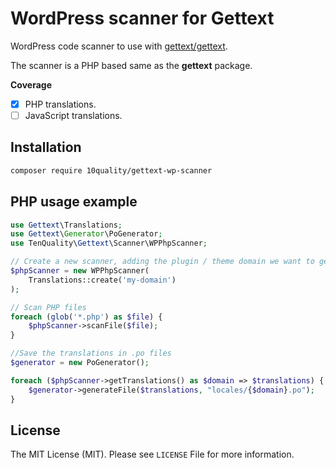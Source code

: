 # WordPress scanner for Gettext

WordPress code scanner to use with [gettext/gettext](https://github.com/php-gettext/Gettext).

The scanner is a PHP based same as the **gettext** package.

**Coverage**

- [x] PHP translations.
- [ ] JavaScript translations.

## Installation

```bash
composer require 10quality/gettext-wp-scanner
```

## PHP usage example

```php
use Gettext\Translations;
use Gettext\Generator\PoGenerator;
use TenQuality\Gettext\Scanner\WPPhpScanner;

// Create a new scanner, adding the plugin / theme domain we want to get:
$phpScanner = new WPPhpScanner(
    Translations::create('my-domain')
);

// Scan PHP files
foreach (glob('*.php') as $file) {
    $phpScanner->scanFile($file);
}

//Save the translations in .po files
$generator = new PoGenerator();

foreach ($phpScanner->getTranslations() as $domain => $translations) {
    $generator->generateFile($translations, "locales/{$domain}.po");
}
```

## License

The MIT License (MIT). Please see `LICENSE` File for more information.